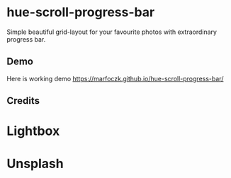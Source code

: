 # hue-scroll-progress-bar
Simple beautiful grid-layout for your favourite photos with extraordinary progress bar.


## Demo
Here is working demo https://marfoczk.github.io/hue-scroll-progress-bar/


## Credits 
# Lightbox
# Unsplash

